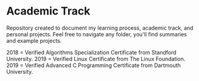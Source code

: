 # Academic Track
Repository created to document my learning process, academic track, and personal projects.
Feel free to navigate any folder, you'll find summaries and example projects.

2018 = Verified Algorithms Specialization Certificate from Standford University.
2019 = Verified Linux Certificate from The Linux Foundation.
2019 = Verified Advanced C Programming Certificate from Dartmouth University.
